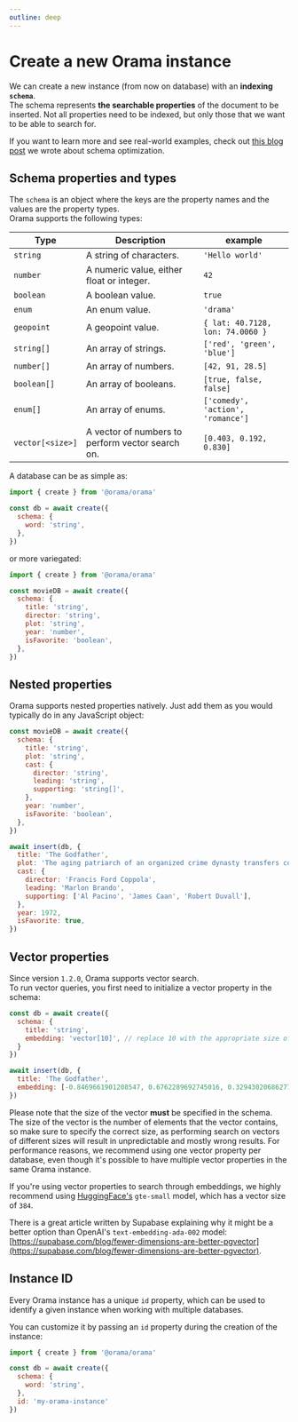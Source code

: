 ```yaml
---
outline: deep
---
```


# Create a new Orama instance

We can create a new instance (from now on database) with an **indexing `schema`**.<br/>
The schema represents **the searchable properties** of the document to be inserted.
Not all properties need to be indexed, but only those that we want to be able to search for.

If you want to learn more and see real-world examples, check out [this blog post](https://oramasearch.com/blog/optimizing-orama-schema-optimization) we wrote about schema optimization.

## Schema properties and types

The `schema` is an object where the keys are the property names and the values are the property types. \
Orama supports the following types:

| Type             | Description                                                                 | example                                                                     |
| ---------------- | --------------------------------------------------------------------------- | --------------------------------------------------------------------------- |
| `string`         | A string of characters.                                                     | `'Hello world'`                                                             |
| `number`         | A numeric value, either float or integer.                                   | `42`                                                                        |
| `boolean`        | A boolean value.                                                            | `true`                                                                      |
| `enum`           | An enum value.                                                              | `'drama'`                                                                   |
| `geopoint`       | A geopoint value.                                                           | `{ lat: 40.7128, lon: 74.0060 }`                                            |
| `string[]`       | An array of strings.                                                        | `['red', 'green', 'blue']`                                                  |
| `number[]`       | An array of numbers.                                                        | `[42, 91, 28.5]`                                                            |
| `boolean[]`      | An array of booleans.                                                       | `[true, false, false]`                                                      |
| `enum[]`         | An array of enums.                                                          | `['comedy', 'action', 'romance']`                                           |
| `vector[<size>]` | A vector of numbers to perform vector search on.                            | `[0.403, 0.192, 0.830]`                                                     |

A database can be as simple as:

```javascript copy
import { create } from '@orama/orama'

const db = await create({
  schema: {
    word: 'string',
  },
})
```

or more variegated:

```javascript copy
import { create } from '@orama/orama'

const movieDB = await create({
  schema: {
    title: 'string',
    director: 'string',
    plot: 'string',
    year: 'number',
    isFavorite: 'boolean',
  },
})
```

## Nested properties

Orama supports nested properties natively. Just add them as you would typically do in any JavaScript object:

```javascript copy
const movieDB = await create({
  schema: {
    title: 'string',
    plot: 'string',
    cast: {
      director: 'string',
      leading: 'string',
      supporting: 'string[]',
    },
    year: 'number',
    isFavorite: 'boolean',
  },
})

await insert(db, {
  title: 'The Godfather',
  plot: 'The aging patriarch of an organized crime dynasty transfers control of his clandestine empire to his reluctant son.',
  cast: {
    director: 'Francis Ford Coppola',
    leading: 'Marlon Brando',
    supporting: ['Al Pacino', 'James Caan', 'Robert Duvall'],
  },
  year: 1972,
  isFavorite: true,
})
```

## Vector properties

Since version `1.2.0`, Orama supports vector search. \
To run vector queries, you first need to initialize a vector property in the schema:

```javascript copy
const db = await create({
  schema: {
    title: 'string',
    embedding: 'vector[10]', // replace 10 with the appropriate size of your vector
  }
})

await insert(db, {
  title: 'The Godfather',
  embedding: [-0.8469661901208547, 0.6762289692745016, 0.3294302068627739, -0.9269241187762711, -0.8340635986042049, -0.9940330715457502, -0.46761552816396046, 0.2818135926099674, -0.5812061227183709, 0.6443446315273054],
})
```

Please note that the size of the vector **must** be specified in the schema. \
The size of the vector is the number of elements that the vector contains, so make sure to specify the correct size, as performing search on vectors of different sizes will result in unpredictable and mostly wrong results.
For performance reasons, we recommend using one vector property per database, even though it's possible to have multiple vector properties in the same Orama instance.

If you're using vector properties to search through embeddings, we highly recommend using [HuggingFace's](https://huggingface.co/) `gte-small` model, which has a vector size of `384`.

There is a great article written by Supabase explaining why it might be a better option than OpenAI's `text-embedding-ada-002` model: [https://supabase.com/blog/fewer-dimensions-are-better-pgvector](https://supabase.com/blog/fewer-dimensions-are-better-pgvector).

## Instance ID

Every Orama instance has a unique `id` property, which can be used to identify a given instance when working with multiple databases.

You can customize it by passing an `id` property during the creation of the instance:

```javascript copy
import { create } from '@orama/orama'

const db = await create({
  schema: {
    word: 'string',
  },
  id: 'my-orama-instance'
})
```